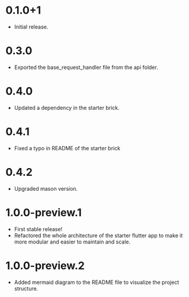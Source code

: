 # 0.1.0+1

- Initial release.

# 0.3.0

- Exported the base_request_handler file from the api folder.

# 0.4.0

- Updated a dependency in the starter brick.

# 0.4.1

- Fixed a typo in README of the starter brick

# 0.4.2

- Upgraded mason version.

# 1.0.0-preview.1

- First stable release!
- Refactored the whole architecture of the starter flutter app to make it more modular and easier to maintain and scale.

# 1.0.0-preview.2

- Added mermaid diagram to the README file to visualize the project structure.
